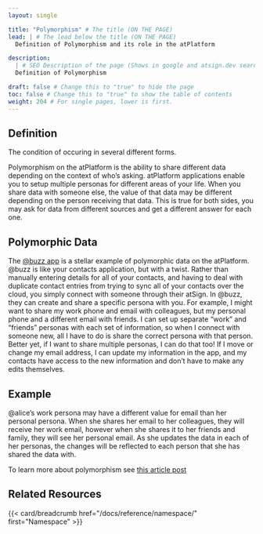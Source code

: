 ```yaml
---
layout: single

title: "Polymorphism" # The title (ON THE PAGE)
lead: | # The lead below the title (ON THE PAGE)
  Definition of Polymorphism and its role in the atPlatform

description:
  | # SEO Description of the page (Shows in google and atsign.dev search)
  Definition of Polymorphism

draft: false # Change this to "true" to hide the page
toc: false # Change this to "true" to show the table of contents
weight: 204 # For single pages, lower is first.
---
```


## Definition

The condition of occuring in several different forms.

Polymorphism on the atPlatform is the ability to share different data depending on the context of who’s asking. atPlatform applications enable you to setup multiple personas for different areas of your life. When you share data with someone else, the value of that data may be different depending on the person receiving that data. This is true for both sides, you may ask for data from different sources and get a different answer for each one.

## Polymorphic Data

The [@buzz app](https://atsign.com/apps/buzz/) is a stellar example of polymorphic data on the atPlatform. @buzz is like your contacts application, but with a twist. Rather than manually entering details for all of your contacts, and having to deal with duplicate contact entries from trying to sync all of your contacts over the cloud, you simply connect with someone through their atSign. In @buzz, they can create and share a specific persona with you. For example, I might want to share my work phone and email with colleagues, but my personal phone and a different email with friends. I can set up separate “work” and “friends” personas with each set of information, so when I connect with someone new, all I have to do is share the correct persona with that person. Better yet, if I want to share multiple personas, I can do that too! If I move or change my email address, I can update my information in the app, and my contacts have access to the new information and don’t have to make any edits themselves.

## Example

@alice’s work persona may have a different value for email than her personal persona. When she shares her email to her colleagues, they will receive her work email, however when she shares it to her friends and family, they will see her personal email. As she updates the data in each of her personas, the changes will be reflected to each person that she has shared the data with.

To learn more about polymorphism see [this article post](https://medium.com/flutter-community/building-flutter-apps-with-no-backend-9715b764a81e#67d3)

## Related Resources

{{< card/breadcrumb href="/docs/reference/namespace/" first="Namespace" >}}
